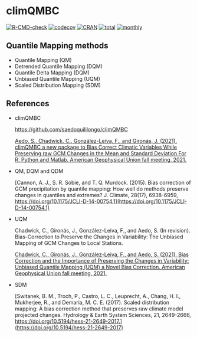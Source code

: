 # climQMBC

<!-- badges: start -->

[![R-CMD-check](https://github.com/rpkgs/climQMBC/workflows/R-CMD-check/badge.svg)](https://github.com/rpkgs/climQMBC/actions)
[![codecov](https://codecov.io/gh/rpkgs/climQMBC/branch/master/graph/badge.svg)](https://app.codecov.io/gh/rpkgs/climQMBC)
[![CRAN](http://www.r-pkg.org/badges/version/climQMBC)](https://cran.r-project.org/package=climQMBC)
[![total](http://cranlogs.r-pkg.org/badges/grand-total/climQMBC)](https://cran.r-project.org/package=climQMBC)
[![monthly](http://cranlogs.r-pkg.org/badges/climQMBC)](https://cran.r-project.org/package=climQMBC)
<!-- badges: end -->

## Quantile Mapping methods 

- Quantile Mapping (QM)
- Detrended Quantile Mapping (DQM)
- Quantile Delta Mapping (DQM)
- Unbiased Quantile Mapping (UQM)
- Scaled Distribution Mapping (SDM)


## References

- climQMBC

  <https://github.com/saedoquililongo/climQMBC>

  [Aedo, S., Chadwick, C., González-Leiva, F., and Gironás, J. (2021). climQMBC a new package to Bias Correct Climatic Variables While Preserving raw GCM Changes in the Mean and Standard Deviation For R, Python and Matlab. American Geophysical Union fall meeting, 2021.](https://agu2021fallmeeting-agu.ipostersessions.com/Default.aspx?s=52-1C-3B-41-27-7C-34-E2-DE-3F-55-24-7B-0C-34-48)

- QM, DQM and QDM

  [Cannon, A. J., S. R. Sobie, and T. Q. Murdock. (2015). Bias correction of GCM precipitation by quantile mapping: How well do methods preserve changes in quantiles and extremes? J. Climate, 28(17), 6938-6959, https://doi.org/10.1175/JCLI-D-14-00754.1](https://doi.org/10.1175/JCLI-D-14-00754.1)

- UQM

  Chadwick, C., Gironás, J., González-Leiva, F., and Aedo, S. (In revision). Bias-Correction to Preserve the Changes in Variability: The Unbiased Mapping of GCM Changes to Local Stations.

  [Chadwick, C., Gironás, J., González-Leiva, F., and Aedo, S. (2021). Bias Correction and the Importance of Preserving the Changes in Variability: Unbiased Quantile Mapping (UQM) a Novel Bias Correction. American Geophysical Union fall meeting, 2021.](https://agu2021fallmeeting-agu.ipostersessions.com/default.aspx?s=48-67-54-07-35-60-D9-5B-8D-0C-9C-6C-1C-1A-92-EE)

- SDM

  [Switanek, B. M., Troch, P., Castro, L. C., Leuprecht, A., Chang, H. I., Mukherjee, R., and Demaria, M. C. E. (2017). Scaled distribution mapping: A bias correction method that preserves raw climate model projected changes. Hydrology &amp; Earth System Sciences, 21, 2649-2666, https://doi.org/10.5194/hess-21-2649-2017.](https://doi.org/10.5194/hess-21-2649-2017)
